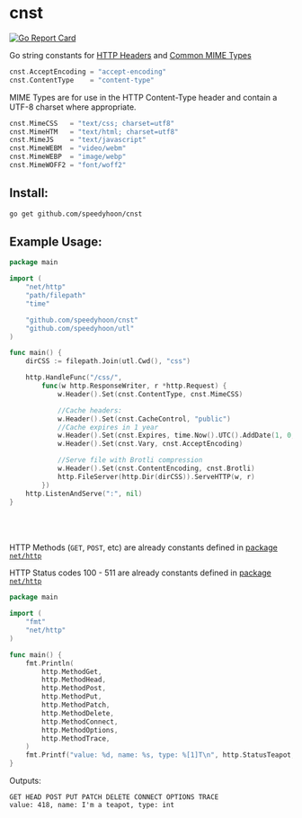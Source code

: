 # cnst
[![Go Report Card](https://goreportcard.com/badge/github.com/speedyhoon/cnst)](https://goreportcard.com/report/github.com/speedyhoon/cnst)

Go string constants for [HTTP Headers](https://developer.mozilla.org/en-US/docs/Web/HTTP/Headers) and [Common MIME Types](https://developer.mozilla.org/en-US/docs/Web/HTTP/Basics_of_HTTP/MIME_types/Common_types)
```go
cnst.AcceptEncoding = "accept-encoding"
cnst.ContentType    = "content-type"
```

MIME Types are for use in the HTTP Content-Type header and contain a UTF-8 charset where appropriate.
```go
cnst.MimeCSS   = "text/css; charset=utf8"
cnst.MimeHTM   = "text/html; charset=utf8"
cnst.MimeJS    = "text/javascript"
cnst.MimeWEBM  = "video/webm"
cnst.MimeWEBP  = "image/webp"
cnst.MimeWOFF2 = "font/woff2"
```

## Install:
```sh
go get github.com/speedyhoon/cnst
```

## Example Usage:
```go
package main

import (
	"net/http"
	"path/filepath"
	"time"

	"github.com/speedyhoon/cnst"
	"github.com/speedyhoon/utl"
)

func main() {
	dirCSS := filepath.Join(utl.Cwd(), "css")

	http.HandleFunc("/css/",
		func(w http.ResponseWriter, r *http.Request) {
			w.Header().Set(cnst.ContentType, cnst.MimeCSS)

			//Cache headers:
			w.Header().Set(cnst.CacheControl, "public")
			//Cache expires in 1 year
			w.Header().Set(cnst.Expires, time.Now().UTC().AddDate(1, 0, 0).Format("Mon, 02 Jan 2006 15:04:05 GMT"))
			w.Header().Set(cnst.Vary, cnst.AcceptEncoding)

			//Serve file with Brotli compression
			w.Header().Set(cnst.ContentEncoding, cnst.Brotli)
			http.FileServer(http.Dir(dirCSS)).ServeHTTP(w, r)
		})
	http.ListenAndServe(":", nil)
}
```
\
\
\
HTTP Methods (`GET`, `POST`, etc) are already constants defined in [package `net/http`](https://golang.org/src/net/http/method.go)

HTTP Status codes 100 - 511 are already constants defined in [package `net/http`](https://golang.org/src/net/http/status.go)
```go
package main

import (
	"fmt"
	"net/http"
)

func main() {
	fmt.Println(
		http.MethodGet,
		http.MethodHead,
		http.MethodPost,
		http.MethodPut,
		http.MethodPatch,
		http.MethodDelete,
		http.MethodConnect,
		http.MethodOptions,
		http.MethodTrace,
	)
	fmt.Printf("value: %d, name: %s, type: %[1]T\n", http.StatusTeapot, http.StatusText(http.StatusTeapot))
}
```
Outputs:
```
GET HEAD POST PUT PATCH DELETE CONNECT OPTIONS TRACE
value: 418, name: I'm a teapot, type: int
```
